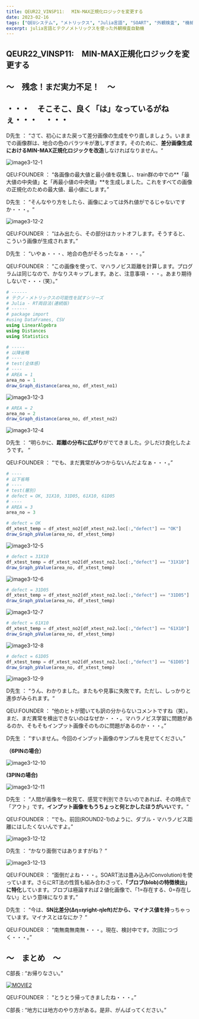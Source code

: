 ```yaml
---
title: QEUR22_VINSP11: 　MIN-MAX正規化ロジックを変更する
date: 2023-02-16
tags: ["QEUシステム", "メトリックス", "Julia言語", "SOART", "外観検査", "機械学習"]
excerpt: julia言語とテクノメトリックスを使った外観検査自動機
---
```


## QEUR22_VINSP11:　MIN-MAX正規化ロジックを変更する

## ～　残念！まだ実力不足！　～

## ・・・　そこそこ、良く「は」なっているがねぇ・・・　・・・

D先生 ： “さて、初心にまた戻って差分画像の生成をやり直しましょう。いままでの画像群は、地合の色のバラツキが激しすぎます。そのために、**差分画像生成におけるMIN-MAX正規化ロジックを改造**しなければなりません。“

![image3-12-1](/2023-02-17-QEUR22_VINSP11/image3-12-1.jpg)

QEU:FOUNDER ： “各画像の最大値と最小値を収集し、train群の中での**「最大値の中央値」**と**「再最小値の中央値」**を生成しました。これをすべての画像の正規化のための最大値、最小値にします。”

D先生 ： “そんなやり方をしたら、画像によっては外れ値がでるじゃないですか・・・。“

![image3-12-2](/2023-02-17-QEUR22_VINSP11/image3-12-2.jpg)

QEU:FOUNDER ： “はみ出たら、その部分はカットオフします。そうすると、こういう画像が生成されます。”

D先生 ： “いやぁ・・・、地合の色がそろったなぁ・・・。”

QEU:FOUNDER ： “この画像を使って、マハラノビス距離を計算します。プログラムは同じなので、かなりスキップします。あと、注意事項・・・。あまり期待しないで・・・（笑）。”

```julia
# ------
# テクノ・メトリックスの可能性を試すシリーズ
# Julia - RT両目法(連続版)
# ------
# package import
#using DataFrames, CSV
using LinearAlgebra
using Distances
using Statistics

# -----
# 以降省略
# ----
# test(全体感)
# ----
# AREA = 1
area_no = 1
draw_Graph_distance(area_no, df_xtest_no1)

```

![image3-12-3](/2023-02-17-QEUR22_VINSP11/image3-12-3.jpg)

```julia
# AREA = 2
area_no = 2
draw_Graph_distance(area_no, df_xtest_no2)
```

![image3-12-4](/2023-02-17-QEUR22_VINSP11/image3-12-4.jpg)

D先生 ： “明らかに、**距離の分布に広がり**がでてきました。少しだけ良化したようです。 “

QEU:FOUNDER ： “でも、まだ異常がみつからないんだよなぁ・・・。”

```julia
# ----
# 以下省略
# ----
# test(層別)
# defect = OK, 31X10, 31D05, 61X10, 61D05
# ----
# AREA = 3
area_no = 3

# defect = OK
df_xtest_temp = df_xtest_no2[df_xtest_no2.loc[:,"defect"] == "OK"]
draw_Graph_pValue(area_no, df_xtest_temp)

```

![image3-12-5](/2023-02-17-QEUR22_VINSP11/image3-12-5.jpg)

```julia
# defect = 31X10
df_xtest_temp = df_xtest_no2[df_xtest_no2.loc[:,"defect"] == "31X10"]
draw_Graph_pValue(area_no, df_xtest_temp)
```

![image3-12-6](/2023-02-17-QEUR22_VINSP11/image3-12-6.jpg)

```julia
# defect = 31D05
df_xtest_temp = df_xtest_no2[df_xtest_no2.loc[:,"defect"] == "31D05"]
draw_Graph_pValue(area_no, df_xtest_temp)
```

![image3-12-7](/2023-02-17-QEUR22_VINSP11/image3-12-7.jpg)

```julia
# defect = 61X10
df_xtest_temp = df_xtest_no2[df_xtest_no2.loc[:,"defect"] == "61X10"]
draw_Graph_pValue(area_no, df_xtest_temp)
```

![image3-12-8](/2023-02-17-QEUR22_VINSP11/image3-12-8.jpg)

```julia
# defect = 61D05
df_xtest_temp = df_xtest_no2[df_xtest_no2.loc[:,"defect"] == "61D05"]
draw_Graph_pValue(area_no, df_xtest_temp)
```

![image3-12-9](/2023-02-17-QEUR22_VINSP11/image3-12-9.jpg)

D先生 ： “うん、わかりました。またもや見事に失敗です。ただし、しっかりと進歩がみられます。“

QEU:FOUNDER ： “他のヒトが聞いても訳の分からないコメントですね（笑）。まだ、まだ異常を検出できないのはなぜか・・・。マハラノビス学習に問題があるのか、そもそもインプット画像そのものに問題があるのか・・・。”

D先生 ： “すいません。今回のインプット画像のサンプルを見せてください。”

**（6PINの場合）**

![image3-12-10](/2023-02-17-QEUR22_VINSP11/image3-12-10.jpg)

**(3PINの場合)**

![image3-12-11](/2023-02-17-QEUR22_VINSP11/image3-12-11.jpg)

D先生 ： “人間が画像を一枚見て、感覚で判別できないのであれば、その時点で「アウト」です。**インプット画像をもうちょっと何とかしたほうがいい**です。“

QEU:FOUNDER ： “でも、前回(ROUND2-1)のように、ダブル・マハラノビス距離にはしたくないんですよ。”

![image3-12-12](/2023-02-17-QEUR22_VINSP11/image3-12-12.jpg)

D先生 ： “かなり面倒ではありますがね？ “

![image3-12-13](/2023-02-17-QEUR22_VINSP11/image3-12-13.jpg)

QEU:FOUNDER ： “面倒だよね・・・。SOART法は畳み込み(Convolution)を使っています。さらにRT法の性質も組み合わさって、**「ブロブ(blob)の特徴検出」に特化**しています。ブロブは極論すれば２値化画像で、「1=存在する、0=存在しない」という意味になります。”

D先生 ： “今は、**SN比差分(Δη=ηright-ηleft)だから、マイナス値を持**っちゃっています。マイナスとはなにか？ “

QEU:FOUNDER ： “南無南無南無・・・。現在、検討中です。次回につづく・・・。”

## ～　まとめ　～

C部長 : “お帰りなさい。”

[![MOVIE2](http://img.youtube.com/vi/HPhl2mFXJ0M/0.jpg)](http://www.youtube.com/watch?v=HPhl2mFXJ0M "帰ってきたミッドナイト前島")

QEU:FOUNDER ： “とうとう帰ってきましたね・・・。”

C部長 : “地方には地方のやり方がある。是非、がんばってください。”


